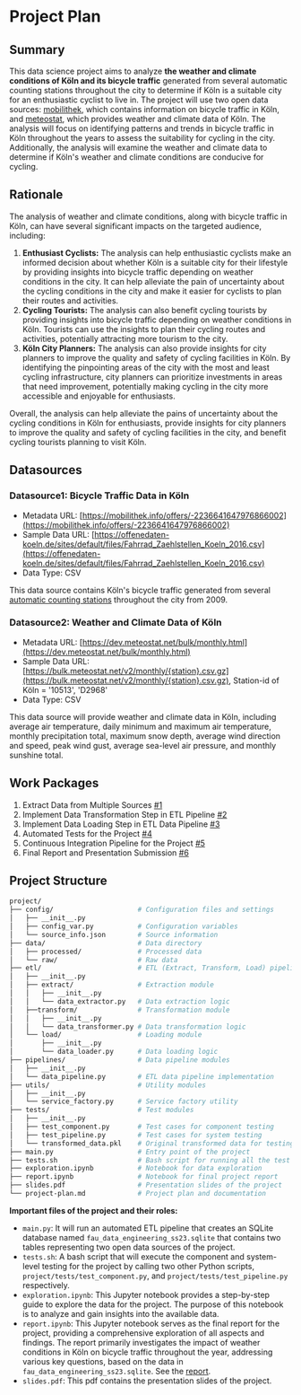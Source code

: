 # Project Plan

## Summary

<!-- Describe your data science project in max. 5 sentences. -->
This data science project aims to analyze **the weather and climate conditions of Köln and its bicycle traffic** generated from several automatic counting stations throughout the city to determine if Köln is a suitable city for an enthusiastic cyclist to live in. The project will use two open data sources: [mobilithek](https://mobilithek.info/), which contains information on bicycle traffic in Köln, and [meteostat](https://meteostat.net/en/), which provides weather and climate data of Köln. The analysis will focus on identifying patterns and trends in bicycle traffic in Köln throughout the years to assess the suitability for cycling in the city. Additionally, the analysis will examine the weather and climate data to determine if Köln's weather and climate conditions are conducive for cycling.

## Rationale

<!-- Outline the impact of the analysis, e.g. which pains it solves. -->
The analysis of weather and climate conditions, along with bicycle traffic in Köln, can have several significant impacts on the targeted audience, including:
1. **Enthusiast Cyclists:** The analysis can help enthusiastic cyclists make an informed decision about whether Köln is a suitable city for their lifestyle by providing insights into bicycle traffic depending on weather conditions in the city. It can help alleviate the pain of uncertainty about the cycling conditions in the city and make it easier for cyclists to plan their routes and activities.
2. **Cycling Tourists:** The analysis can also benefit cycling tourists by providing insights into bicycle traffic depending on weather conditions in Köln. Tourists can use the insights to plan their cycling routes and activities, potentially attracting more tourism to the city.
3. **Köln City Planners:** The analysis can also provide insights for city planners to improve the quality and safety of cycling facilities in Köln. By identifying the pinpointing areas of the city with the most and least cycling infrastructure, city planners can prioritize investments in areas that need improvement, potentially making cycling in the city more accessible and enjoyable for enthusiasts.

Overall, the analysis can help alleviate the pains of uncertainty about the cycling conditions in Köln for enthusiasts, provide insights for city planners to improve the quality and safety of cycling facilities in the city, and benefit cycling tourists planning to visit Köln.

## Datasources

<!-- Describe each datasources you plan to use in a section. Use the prefic "DatasourceX" where X is the id of the datasource. -->

### Datasource1: Bicycle Traffic Data in Köln
* Metadata URL: [https://mobilithek.info/offers/-2236641647976866002](https://mobilithek.info/offers/-2236641647976866002)
* Sample Data URL: [https://offenedaten-koeln.de/sites/default/files/Fahrrad_Zaehlstellen_Koeln_2016.csv](https://offenedaten-koeln.de/sites/default/files/Fahrrad_Zaehlstellen_Koeln_2016.csv)
* Data Type: CSV

This data source contains Köln's bicycle traffic generated from several [automatic counting stations](http://www.eco-public.com/ParcPublic/?id=677) throughout the city from 2009.

### Datasource2: Weather and Climate Data of Köln
* Metadata URL: [https://dev.meteostat.net/bulk/monthly.html](https://dev.meteostat.net/bulk/monthly.html)
* Sample Data URL: [https://bulk.meteostat.net/v2/monthly/{station}.csv.gz](https://bulk.meteostat.net/v2/monthly/{station}.csv.gz), Station-id of Köln = '10513', 'D2968'
* Data Type: CSV

This data source will provide weather and climate data in Köln, including average air temperature, daily minimum and maximum air temperature, monthly precipitation total, maximum snow depth, average wind direction and speed, peak wind gust, average sea-level air pressure, and monthly sunshine total.

## Work Packages

<!-- List of work packages ordered sequentially, each pointing to an issue with more details. -->

1. Extract Data from Multiple Sources [#1][i1]
2. Implement Data Transformation Step in ETL Pipeline [#2][i2]
3. Implement Data Loading Step in ETL Data Pipeline [#3][i3]
4. Automated Tests for the Project [#4][i4]
5. Continuous Integration Pipeline for the Project [#5][i5]
6. Final Report and Presentation Submission [#6][i6]

[i1]: https://github.com/sujitdebnath/fau-data-engineering-ss23/issues/1
[i2]: https://github.com/sujitdebnath/fau-data-engineering-ss23/issues/2
[i3]: https://github.com/sujitdebnath/fau-data-engineering-ss23/issues/3
[i4]: https://github.com/sujitdebnath/fau-data-engineering-ss23/issues/4
[i5]: https://github.com/sujitdebnath/fau-data-engineering-ss23/issues/5
[i6]: https://github.com/sujitdebnath/fau-data-engineering-ss23/issues/6

## Project Structure

```bash
project/
├── config/                     # Configuration files and settings
│   ├── __init__.py
│   ├── config_var.py           # Configuration variables
│   └── source_info.json        # Source information
├── data/                       # Data directory
│   ├── processed/              # Processed data
│   └── raw/                    # Raw data
├── etl/                        # ETL (Extract, Transform, Load) pipeline modules
│   ├── __init__.py
│   ├── extract/                # Extraction module
│   │   ├── __init__.py
│   │   └── data_extractor.py   # Data extraction logic
│   ├──transform/               # Transformation module
│   │   ├── __init__.py
│   │   └── data_transformer.py # Data transformation logic
│   └── load/                   # Loading module
│       ├── __init__.py
│       └── data_loader.py      # Data loading logic
├── pipelines/                  # Data pipeline modules
│   ├── __init__.py
│   └── data_pipeline.py        # ETL data pipeline implementation
├── utils/                      # Utility modules
│   ├── __init__.py
│   └── service_factory.py      # Service factory utility
├── tests/                      # Test modules
│   ├── __init__.py
│   ├── test_component.py       # Test cases for component testing
│   ├── test_pipeline.py        # Test cases for system testing
│   └── transformed_data.pkl    # Original transformed data for testing purposes
├── main.py                     # Entry point of the project
├── tests.sh                    # Bash script for running all the test cases
├── exploration.ipynb           # Notebook for data exploration
├── report.ipynb                # Notebook for final project report
├── slides.pdf                  # Presentation slides of the project
└── project-plan.md             # Project plan and documentation
```

**Important files of the project and their roles:**

- `main.py`: It will run an automated ETL pipeline that creates an SQLite database named `fau_data_engineering_ss23.sqlite` that contains two tables representing two open data sources of the project.
- `tests.sh`: A bash script that will execute the component and system-level testing for the project by calling two other Python scripts, `project/tests/test_component.py`, and `project/tests/test_pipeline.py` respectively.
- `exploration.ipynb`: This Jupyter notebook provides a step-by-step guide to explore the data for the project. The purpose of this notebook is to analyze and gain insights into the available data.
- `report.ipynb`: This Jupyter notebook serves as the final report for the project, providing a comprehensive exploration of all aspects and findings. The report primarily investigates the impact of weather conditions in Köln on bicycle traffic throughout the year, addressing various key questions, based on the data in `fau_data_engineering_ss23.sqlite`. See the [report](project/report.ipynb).
- `slides.pdf`: This pdf contains the presentation slides of the project.
